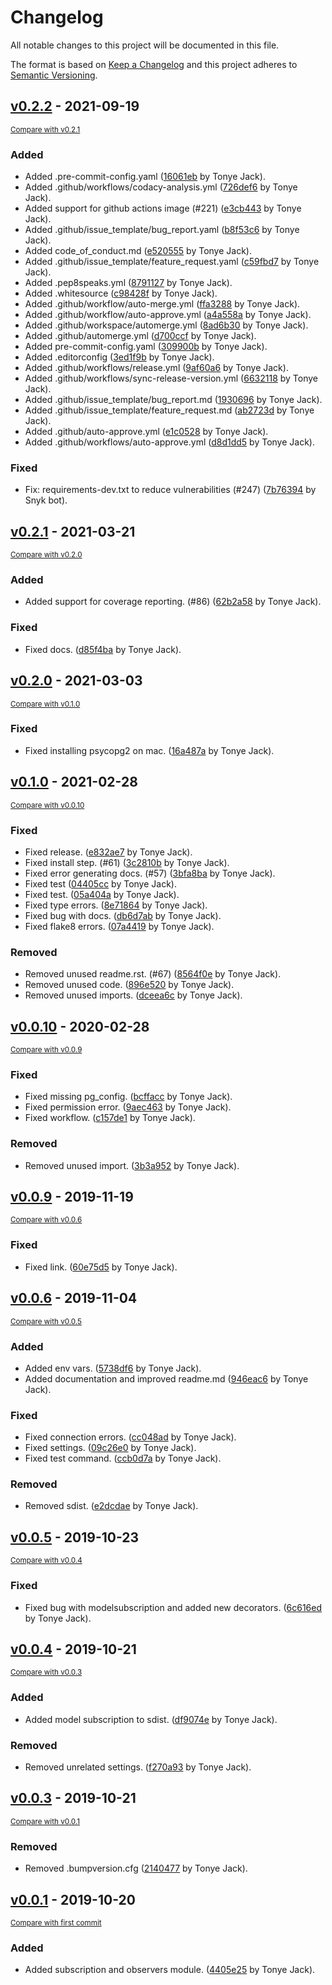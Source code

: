 # Changelog
All notable changes to this project will be documented in this file.

The format is based on [Keep a Changelog](http://keepachangelog.com/en/1.0.0/)
and this project adheres to [Semantic Versioning](http://semver.org/spec/v2.0.0.html).

## [v0.2.2](https://github.com/tj-django/django-model-subscription/releases/tag/v0.2.2) - 2021-09-19

<small>[Compare with v0.2.1](https://github.com/tj-django/django-model-subscription/compare/v0.2.1...v0.2.2)</small>

### Added
- Added .pre-commit-config.yaml ([16061eb](https://github.com/tj-django/django-model-subscription/commit/16061ebef0760f32a97bbf9fbba7e31e074a5ac2) by Tonye Jack).
- Added .github/workflows/codacy-analysis.yml ([726def6](https://github.com/tj-django/django-model-subscription/commit/726def6b516c2449fa89919df4e1c501df64c6e2) by Tonye Jack).
- Added support for github actions image (#221) ([e3cb443](https://github.com/tj-django/django-model-subscription/commit/e3cb4431644f5bf6dbd733d71681539b2dd7ca70) by Tonye Jack).
- Added .github/issue_template/bug_report.yaml ([b8f53c6](https://github.com/tj-django/django-model-subscription/commit/b8f53c66aac77326e91ac1a3818077492e2d097c) by Tonye Jack).
- Added code_of_conduct.md ([e520555](https://github.com/tj-django/django-model-subscription/commit/e5205554b3dca0900d1350a5fe5162e4b1fc872a) by Tonye Jack).
- Added .github/issue_template/feature_request.yaml ([c59fbd7](https://github.com/tj-django/django-model-subscription/commit/c59fbd7c36bd922005d1f14f8d1fe1e676b55fae) by Tonye Jack).
- Added .pep8speaks.yml ([8791127](https://github.com/tj-django/django-model-subscription/commit/8791127663b79c6d804bcaf2713bd4e7443bbf7b) by Tonye Jack).
- Added .whitesource ([c98428f](https://github.com/tj-django/django-model-subscription/commit/c98428f99500edfea6bbf0149cab2bf295683674) by Tonye Jack).
- Added .github/workflow/auto-merge.yml ([ffa3288](https://github.com/tj-django/django-model-subscription/commit/ffa328834ec4deebd66e746516cb64e07127a504) by Tonye Jack).
- Added .github/workflow/auto-approve.yml ([a4a558a](https://github.com/tj-django/django-model-subscription/commit/a4a558ab10cbbcdf9cfca5070d64d4f3476c0b4e) by Tonye Jack).
- Added .github/workspace/automerge.yml ([8ad6b30](https://github.com/tj-django/django-model-subscription/commit/8ad6b3049744c8875f6d548a6c8d4e46e6d50edf) by Tonye Jack).
- Added .github/automerge.yml ([d700ccf](https://github.com/tj-django/django-model-subscription/commit/d700ccf9cb52baeca7c585266abdb215f6769aa6) by Tonye Jack).
- Added pre-commit-config.yaml ([309900b](https://github.com/tj-django/django-model-subscription/commit/309900b777aff080014f039f90f1ce7a543b1fd8) by Tonye Jack).
- Added .editorconfig ([3ed1f9b](https://github.com/tj-django/django-model-subscription/commit/3ed1f9b3efbe61429796acafb51c0d281b05a826) by Tonye Jack).
- Added .github/workflows/release.yml ([9af60a6](https://github.com/tj-django/django-model-subscription/commit/9af60a6ccfad50479d78b675968c6959ac43d9ce) by Tonye Jack).
- Added .github/workflows/sync-release-version.yml ([6632118](https://github.com/tj-django/django-model-subscription/commit/6632118148606c416f5219272c592730d288f838) by Tonye Jack).
- Added .github/issue_template/bug_report.md ([1930696](https://github.com/tj-django/django-model-subscription/commit/193069696e08d52f9adcb63a49cbfc2182d6a467) by Tonye Jack).
- Added .github/issue_template/feature_request.md ([ab2723d](https://github.com/tj-django/django-model-subscription/commit/ab2723dc93197ab4ef247b9ddf662b7e0b62738f) by Tonye Jack).
- Added .github/auto-approve.yml ([e1c0528](https://github.com/tj-django/django-model-subscription/commit/e1c05286240e6a68561f067cdc95b39c4d309ed5) by Tonye Jack).
- Added .github/workflows/auto-approve.yml ([d8d1dd5](https://github.com/tj-django/django-model-subscription/commit/d8d1dd59f0f4f7f2db83fbf94075d9f9ceacb6cc) by Tonye Jack).

### Fixed
- Fix: requirements-dev.txt to reduce vulnerabilities (#247) ([7b76394](https://github.com/tj-django/django-model-subscription/commit/7b76394702559831bf92f662c0e5afdcfdf73002) by Snyk bot).


## [v0.2.1](https://github.com/tj-django/django-model-subscription/releases/tag/v0.2.1) - 2021-03-21

<small>[Compare with v0.2.0](https://github.com/tj-django/django-model-subscription/compare/v0.2.0...v0.2.1)</small>

### Added
- Added support for coverage reporting. (#86) ([62b2a58](https://github.com/tj-django/django-model-subscription/commit/62b2a5812a0e1626d56054885ef754a7b1800f2e) by Tonye Jack).

### Fixed
- Fixed docs. ([d85f4ba](https://github.com/tj-django/django-model-subscription/commit/d85f4ba6b998736971fa56830dbb69462a5353a3) by Tonye Jack).


## [v0.2.0](https://github.com/tj-django/django-model-subscription/releases/tag/v0.2.0) - 2021-03-03

<small>[Compare with v0.1.0](https://github.com/tj-django/django-model-subscription/compare/v0.1.0...v0.2.0)</small>

### Fixed
- Fixed installing psycopg2 on mac. ([16a487a](https://github.com/tj-django/django-model-subscription/commit/16a487af178399df5f4b04bfe15c82249bc622ac) by Tonye Jack).


## [v0.1.0](https://github.com/tj-django/django-model-subscription/releases/tag/v0.1.0) - 2021-02-28

<small>[Compare with v0.0.10](https://github.com/tj-django/django-model-subscription/compare/v0.0.10...v0.1.0)</small>

### Fixed
- Fixed release. ([e832ae7](https://github.com/tj-django/django-model-subscription/commit/e832ae7159310ede9188deb70c299d2fa648e3ec) by Tonye Jack).
- Fixed install step. (#61) ([3c2810b](https://github.com/tj-django/django-model-subscription/commit/3c2810b2e0c4cc9c03e4dab45af1b7d9cef2d37b) by Tonye Jack).
- Fixed error generating docs. (#57) ([3bfa8ba](https://github.com/tj-django/django-model-subscription/commit/3bfa8babf87c305da23fc1ffc956ef31b788f6d3) by Tonye Jack).
- Fixed test ([04405cc](https://github.com/tj-django/django-model-subscription/commit/04405cc51cde8dcfd9eff893d473fab4eeb76a29) by Tonye Jack).
- Fixed test. ([05a404a](https://github.com/tj-django/django-model-subscription/commit/05a404a4ccf99e7968bdf062947b196446ff0db9) by Tonye Jack).
- Fixed type errors. ([8e71864](https://github.com/tj-django/django-model-subscription/commit/8e718648bd4da553234952fee21e71dd5701a72a) by Tonye Jack).
- Fixed bug with docs. ([db6d7ab](https://github.com/tj-django/django-model-subscription/commit/db6d7ab584975ffdcd227fd75e1e7f14c78634fa) by Tonye Jack).
- Fixed flake8 errors. ([07a4419](https://github.com/tj-django/django-model-subscription/commit/07a441925b37dc8580c968d92e5fc29de2ff2213) by Tonye Jack).

### Removed
- Removed unused readme.rst. (#67) ([8564f0e](https://github.com/tj-django/django-model-subscription/commit/8564f0ef1b17c0b30196dbc4760f884e5b23090a) by Tonye Jack).
- Removed unused code. ([896e520](https://github.com/tj-django/django-model-subscription/commit/896e520a09a049225080c4d77f2dd90d3fa16d60) by Tonye Jack).
- Removed unused imports. ([dceea6c](https://github.com/tj-django/django-model-subscription/commit/dceea6ca50f0ccbc29a2e608dfb63584feb5b308) by Tonye Jack).


## [v0.0.10](https://github.com/tj-django/django-model-subscription/releases/tag/v0.0.10) - 2020-02-28

<small>[Compare with v0.0.9](https://github.com/tj-django/django-model-subscription/compare/v0.0.9...v0.0.10)</small>

### Fixed
- Fixed missing pg_config. ([bcffacc](https://github.com/tj-django/django-model-subscription/commit/bcffacc49983439e390bfe8bd9896122569f6dfb) by Tonye Jack).
- Fixed permission error. ([9aec463](https://github.com/tj-django/django-model-subscription/commit/9aec463a803a8ca099e10377d10619f6dcdae461) by Tonye Jack).
- Fixed workflow. ([c157de1](https://github.com/tj-django/django-model-subscription/commit/c157de1e6721d81eef00bb208fa0df3751767d00) by Tonye Jack).

### Removed
- Removed unused import. ([3b3a952](https://github.com/tj-django/django-model-subscription/commit/3b3a9522c26d79bea4d8d819e171052ae6c07863) by Tonye Jack).


## [v0.0.9](https://github.com/tj-django/django-model-subscription/releases/tag/v0.0.9) - 2019-11-19

<small>[Compare with v0.0.6](https://github.com/tj-django/django-model-subscription/compare/v0.0.6...v0.0.9)</small>

### Fixed
- Fixed link. ([60e75d5](https://github.com/tj-django/django-model-subscription/commit/60e75d5c49da134dabc187a1ad16468d3fc159d9) by Tonye Jack).


## [v0.0.6](https://github.com/tj-django/django-model-subscription/releases/tag/v0.0.6) - 2019-11-04

<small>[Compare with v0.0.5](https://github.com/tj-django/django-model-subscription/compare/v0.0.5...v0.0.6)</small>

### Added
- Added env vars. ([5738df6](https://github.com/tj-django/django-model-subscription/commit/5738df696b061f4c7343e63d2bf4508090d26ef5) by Tonye Jack).
- Added documentation and improved readme.md ([946eac6](https://github.com/tj-django/django-model-subscription/commit/946eac64bd4505fe6bd02da8eef6febb852c9ab4) by Tonye Jack).

### Fixed
- Fixed connection errors. ([cc048ad](https://github.com/tj-django/django-model-subscription/commit/cc048ad111f9c53e57612b98027e217f68acb80d) by Tonye Jack).
- Fixed settings. ([09c26e0](https://github.com/tj-django/django-model-subscription/commit/09c26e02a552163fd03e8749aa08610244f565b5) by Tonye Jack).
- Fixed test command. ([ccb0d7a](https://github.com/tj-django/django-model-subscription/commit/ccb0d7a7c731755c3c0f9614a63015619befa9a8) by Tonye Jack).

### Removed
- Removed sdist. ([e2dcdae](https://github.com/tj-django/django-model-subscription/commit/e2dcdaec4a60e3ebdfc76c21ae479900a2e5652d) by Tonye Jack).


## [v0.0.5](https://github.com/tj-django/django-model-subscription/releases/tag/v0.0.5) - 2019-10-23

<small>[Compare with v0.0.4](https://github.com/tj-django/django-model-subscription/compare/v0.0.4...v0.0.5)</small>

### Fixed
- Fixed bug with modelsubscription and added new decorators. ([6c616ed](https://github.com/tj-django/django-model-subscription/commit/6c616edb8f27b3287b22289657d8e758d684f815) by Tonye Jack).


## [v0.0.4](https://github.com/tj-django/django-model-subscription/releases/tag/v0.0.4) - 2019-10-21

<small>[Compare with v0.0.3](https://github.com/tj-django/django-model-subscription/compare/v0.0.3...v0.0.4)</small>

### Added
- Added model subscription to sdist. ([df9074e](https://github.com/tj-django/django-model-subscription/commit/df9074e715d894632b1dd97d4b59f7a13a05e622) by Tonye Jack).

### Removed
- Removed unrelated settings. ([f270a93](https://github.com/tj-django/django-model-subscription/commit/f270a9360beaec4147bf107808a45b720b1c6d34) by Tonye Jack).


## [v0.0.3](https://github.com/tj-django/django-model-subscription/releases/tag/v0.0.3) - 2019-10-21

<small>[Compare with v0.0.1](https://github.com/tj-django/django-model-subscription/compare/v0.0.1...v0.0.3)</small>

### Removed
- Removed .bumpversion.cfg ([2140477](https://github.com/tj-django/django-model-subscription/commit/2140477779916f3c7f1abc003116c6371a6ff8d0) by Tonye Jack).


## [v0.0.1](https://github.com/tj-django/django-model-subscription/releases/tag/v0.0.1) - 2019-10-20

<small>[Compare with first commit](https://github.com/tj-django/django-model-subscription/compare/fadbc19ce2b1307403e85a707d085e865bcfe453...v0.0.1)</small>

### Added
- Added subscription and observers module. ([4405e25](https://github.com/tj-django/django-model-subscription/commit/4405e25da8b90d77aa0c4fe306836d5c4b7f7e41) by Tonye Jack).


